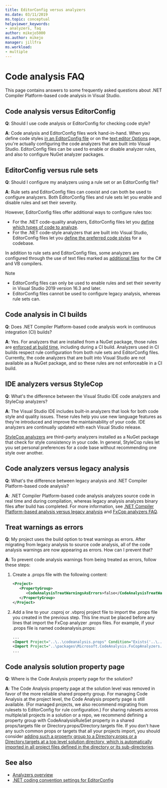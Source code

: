 ```yaml
---
title: EditorConfig versus analyzers
ms.date: 03/11/2019
ms.topic: conceptual
helpviewer_keywords:
- analyzers, faq
author: mikejo5000
ms.author: mikejo
manager: jillfra
ms.workload:
- multiple
---
```

# Code analysis FAQ

This page contains answers to some frequently asked questions about .NET Compiler Platform-based code analysis in Visual Studio.

## Code analysis versus EditorConfig

**Q**: Should I use code analysis or EditorConfig for checking code style?

**A**: Code analysis and EditorConfig files work hand-in-hand. When you define code styles [in an EditorConfig file](../ide/editorconfig-code-style-settings-reference.md) or on the [text editor Options](../ide/code-styles-and-code-cleanup.md) page, you're actually configuring the code analyzers that are built into Visual Studio. EditorConfig files can be used to enable or disable analyzer rules, and also to configure NuGet analyzer packages.

## EditorConfig versus rule sets

**Q**: Should I configure my analyzers using a rule set or an EditorConfig file?

**A**: Rule sets and EditorConfig files can coexist and can both be used to configure analyzers. Both EditorConfig files and rule sets let you enable and disable rules and set their severity.

However, EditorConfig files offer additional ways to configure rules too:

- For the .NET code-quality analyzers, EditorConfig files let you [define which types of code to analyze](fxcop-analyzer-options.md).
- For the .NET code-style analyzers that are built into Visual Studio, EditorConfig files let you [define the preferred code styles](../ide/editorconfig-code-style-settings-reference.md) for a codebase.

In addition to rule sets and EditorConfig files, some analyzers are configured through the use of text files marked as [additional files](../ide/build-actions.md#build-action-values) for the C# and VB compilers.

> [!NOTE]
> - EditorConfig files can only be used to enable rules and set their severity in Visual Studio 2019 version 16.3 and later.
> - EditorConfig files cannot be used to configure legacy analysis, whereas rule sets can.

## Code analysis in CI builds

**Q**: Does .NET Compiler Platform-based code analysis work in continuous integration (CI) builds?

**A**: Yes. For analyzers that are installed from a NuGet package, those rules are [enforced at build time](roslyn-analyzers-overview.md#build-errors), including during a CI build. Analyzers used in CI builds respect rule configuration from both rule sets and EditorConfig files. Currently, the code analyzers that are built into Visual Studio are not available as a NuGet package, and so these rules are not enforceable in a CI build.

## IDE analyzers versus StyleCop

**Q**: What's the difference between the Visual Studio IDE code analyzers and StyleCop analyzers?

**A**: The Visual Studio IDE includes built-in analyzers that look for both code style and quality issues. These rules help you use new language features as they're introduced and improve the maintainability of your code. IDE analyzers are continually updated with each Visual Studio release.

[StyleCop analyzers](https://github.com/DotNetAnalyzers/StyleCopAnalyzers) are third-party analyzers installed as a NuGet package that check for style consistency in your code. In general, StyleCop rules let you set personal preferences for a code base without recommending one style over another.

## Code analyzers versus legacy analysis

**Q**: What's the difference between legacy analysis and .NET Compiler Platform-based code analysis?

**A**: .NET Compiler Platform-based code analysis analyzes source code in real time and during compilation, whereas legacy analysis analyzes binary files after build has completed. For more information, see [.NET Compiler Platform-based analysis versus legacy analysis](roslyn-analyzers-overview.md#source-code-analysis-versus-legacy-analysis) and [FxCop analyzers FAQ](fxcop-analyzers-faq.md).

## Treat warnings as errors

**Q**: My project uses the build option to treat warnings as errors. After migrating from legacy analysis to source code analysis, all of the code analysis warnings are now appearing as errors. How can I prevent that?

**A**: To prevent code analysis warnings from being treated as errors, follow these steps:

  1. Create a .props file with the following content:

     ```xml
     <Project>
        <PropertyGroup>
           <CodeAnalysisTreatWarningsAsErrors>false</CodeAnalysisTreatWarningsAsErrors>
        </PropertyGroup>
     </Project>
     ```

  2. Add a line to your .csproj or .vbproj project file to import the .props file you created in the previous step. This line must be placed before any lines that import the FxCop analyzer .props files. For example, if your .props file is named codeanalysis.props:

     ```xml
     ...
     <Import Project="..\..\codeanalysis.props" Condition="Exists('..\..\codeanalysis.props')" />
     <Import Project="..\packages\Microsoft.CodeAnalysis.FxCopAnalyzers.2.6.5\build\Microsoft.CodeAnalysis.FxCopAnalyzers.props" Condition="Exists('..\packages\Microsoft.CodeAnalysis.FxCopAnalyzers.2.6.5\build\Microsoft.CodeAnalysis.FxCopAnalyzers.props')" />
     ...
     ```

## Code analysis solution property page

**Q**: Where is the Code Analysis property page for the solution?

**A**: The Code Analysis property page at the solution level was removed in favor of the more reliable shared property group. For managing Code Analysis at the project level, the Code Analysis property page is still available. (For managed projects, we also recommend migrating from rulesets to EditorConfig for rule configuration.)  For sharing rulesets across multiple/all projects in a solution or a repo, we recommend defining a property group with CodeAnalysisRuleSet property in a shared props/targets file or Directory.props/Directory.targets file. If you don't have any such common props or targets that all your projects import, you should consider [adding such a property group to a Directory.props or a Directory.targets at a top level solution directory, which is automatically imported in all project files defined in the directory or its sub-directories](https://docs.microsoft.com/visualstudio/msbuild/customize-your-build?directorybuildprops-and-directorybuildtargets).

## See also

- [Analyzers overview](roslyn-analyzers-overview.md)
- [.NET coding convention settings for EditorConfig](../ide/editorconfig-code-style-settings-reference.md)

